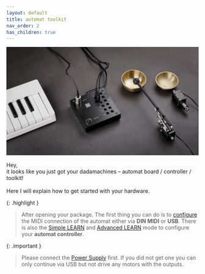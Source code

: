 ```yaml
---
layout: default
title: automat toolkit
nav_order: 2
has_children: true
---
```


![alt text](images/dadamachines-video-poster.jpg)

Hey,\
it looks like you just got your dadamachines – automat board / controller / toolkit!\
\
Here I will explain how to get started with your hardware.

{: .highlight }
> After opening your package. The first thing you can do is to [configure](https://automat-configurator.dadamachines.com/) the MIDI connection of the automat either via **DIN MIDI** or **USB**. 
> There is also the [Simple LEARN](https://docs.dadamachines.com/automat-toolkit/automat-controller/simple-learn/) and [Advanced LEARN](https://docs.dadamachines.com/automat-toolkit/automat-controller/advanced-learn/) mode to configure your **automat controller**.

{: .important }
> Please connect the [Power Supply](/docs/automat-toolkit/power-supply) first. If you did not get one you can only continue via USB but not drive any motors with the outputs.

